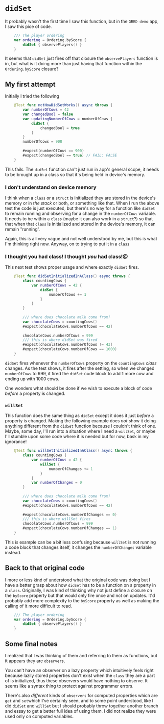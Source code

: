 # `didSet`

It probably wasn't the first time I saw this function, but in the `GRBD demo` app, I saw this pice of code.

``` swift
    /// The player ordering
    var ordering = Ordering.byScore {
        didSet { observePlayers() }
    }
```
It seems that `didSet` just fires off that closure the `observePlayers` function is in, but what is it doing more than just having that function within the `Ordering.byScore` closure?

## My first attempt
Initially I tried the following

``` swift
    @Test func notHowDidSetWorks() async throws {
        var numberOfCows = 42
        var changedBool = false
        var updatingNumberOfCows = numberOfCows {
            didSet {
                changedBool = true
            }
        }
        numberOfCows = 900
        
        #expect(numberOfCows == 900)
        #expect(changedBool == true) // FAIL: FALSE
    }
```

This fails.  The `didSet` function can't just run in app's general scope, it needs to be brought up in a class so that it's being held in device's memory.

### I don't understand on device memory
I think when a `class` or a `struct` is initialized they are stored in the device's memory or in _the stack_ or both, or something like that.  When I run the above test the code is just executed, but there's no way for a function like `didSet` to remain running and observing for a change in the `numberOfCows` variable.  It needs to be within a `class` (maybe it can also work in a `struct`?) so that that when that `class` is initialized and stored in the device's memory, it can remain "running".

Again, this is all very vague and not well understood by me, but this is what I'm thinking right now.  Anyway, on to trying to put it in a `class`

### I thought you had class!  I thought _you_ had class!@
This next test shows proper usage and where exactly `didSet` fires.

``` swift
    @Test func didSetInitializedInAClass() async throws {
        class countingCows {
            var numberOfCows = 42 {
                didSet {
                    numberOfCows += 1
                }
            }
        }
        
        /// where does chocolate milk come from?
        var chocolateCows = countingCows()
        #expect(chocolateCows.numberOfCows == 42)
        
        chocolateCows.numberOfCows = 999
        /// this is where didSet was fired
        #expect(chocolateCows.numberOfCows != 43)
        #expect(chocolateCows.numberOfCows == 1000)
    }
```
 
`didSet` fires whenever the `numberOfCows` property on the `countingCows` _class_ changes.  As the test shows, it fires after the setting, so when we changed `numberOfCows` to 999, it fired the `didSet` code block to add 1 more cow and ending up with 1000 cows.

One wonders what should be done if we wish to execute a block of code _before_ a property is changed.

### `willSet`
This function does the same thing as `didSet` except it does it just _before_ a property is changed.  Making the following example does _not_ show it doing anything different from the `didSet` function because I couldn't think of one.  Maybe, some day, I'll run into a situation where I need a `willSet`, or maybe I'll stumble upon some code where it is needed but for now, bask in my ignorance!

``` swift
    @Test func willSetInitializedInAClass() async throws {
        class countingCows {
            var numberOfCows = 42 {
                willSet {
                    numberOfChanges += 1
                }
            }
            var numberOfChanges = 0
        }
        
        /// where does chocolate milk come from?
        var chocolateCows = countingCows()
        #expect(chocolateCows.numberOfCows == 42)
        
        #expect(chocolateCows.numberOfChanges == 0)
        /// this is where willSet fires
        chocolateCows.numberOfCows = 999
        #expect(chocolateCows.numberOfChanges == 1)
    }
```

This is example can be a bit less confusing because `willSet` is not running a code block that changes itself, it changes the `numberOfChanges` variable instead.

## Back to that original code
I more or less kind of understood what the original code was doing but I have a better grasp about how `didSet` has to be a function on a property in a `class`.  Originally, I was kind of thinking why not just define a closure on the `byScore` property but that would only fire once and not on updates.  It'd probably add more complexity to the `byScore` property as well as making the calling of it more difficult to read.


``` swift
    /// The player ordering
    var ordering = Ordering.byScore {
        didSet { observePlayers() }
    }
```

## Some final notes
I realized that I was thinking of them and referring to them as functions, but it appears they are `observers`.

You can't have an observer on a lazy property which intuitively feels right because lazily stored properties don't exist when the `class` they are a part of is initialized, thus these observers would have nothing to observe.  It seems like a syntax thing to protect against programmer errors.

There's also _different_ kinds of `observers` for computed properties which are `get` and `set`which I've certainly seen, and to some point understood, like I did `didSet` and `willSet` but I should probably throw together another branch and essay to get a better full idea of using them.  I did not realize they were used only on computed variables.
